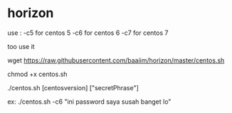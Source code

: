 # horizon

use :
-c5 for centos 5
-c6 for centos 6
-c7 for centos 7

too use it

wget https://raw.githubusercontent.com/baaiim/horizon/master/centos.sh

chmod +x centos.sh

./centos.sh [centosversion] ["secretPhrase"]

ex: ./centos.sh -c6 "ini password saya susah banget lo"
